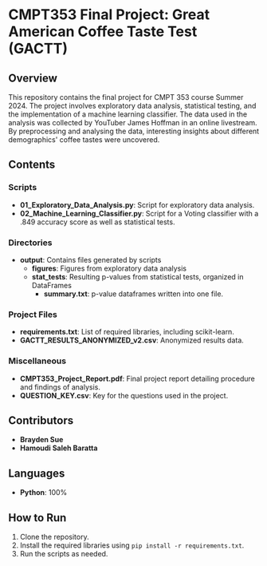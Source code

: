 # CMPT353 Final Project: Great American Coffee Taste Test (GACTT)

## Overview
This repository contains the final project for CMPT 353 course Summer 2024. The project involves exploratory data 
analysis, statistical testing, and the implementation of a machine learning classifier. The data used in the
analysis was collected by YouTuber James Hoffman in an online livestream. By preprocessing and analysing the data,
interesting insights about different demographics' coffee tastes were uncovered.

## Contents
### Scripts
- **01_Exploratory_Data_Analysis.py**: Script for exploratory data analysis.
- **02_Machine_Learning_Classifier.py**: Script for a Voting classifier with a .849 accuracy score as well as statistical tests.
### Directories
- **output**: Contains files generated by scripts
  - **figures**: Figures from exploratory data analysis
  - **stat_tests**: Resulting p-values from statistical tests, organized in DataFrames
    - **summary.txt**: p-value dataframes written into one file.
### Project Files
- **requirements.txt**: List of required libraries, including scikit-learn.
- **GACTT_RESULTS_ANONYMIZED_v2.csv**: Anonymized results data.

### Miscellaneous
- **CMPT353_Project_Report.pdf**: Final project report detailing procedure and findings of analysis.
- **QUESTION_KEY.csv**: Key for the questions used in the project.

## Contributors
- **Brayden Sue**
- **Hamoudi Saleh Baratta**

## Languages
- **Python**: 100%

## How to Run
1. Clone the repository.
2. Install the required libraries using `pip install -r requirements.txt`.
3. Run the scripts as needed.

